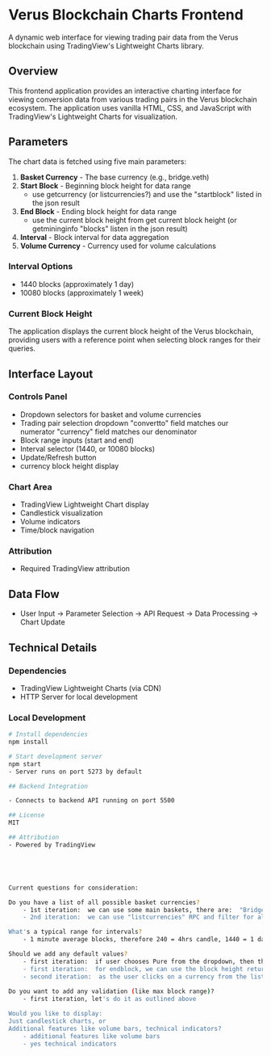 
# Verus Blockchain Charts Frontend

A dynamic web interface for viewing trading pair data from the Verus blockchain using TradingView's Lightweight Charts library.

## Overview

This frontend application provides an interactive charting interface for viewing conversion data from various trading pairs in the Verus blockchain ecosystem. The application uses vanilla HTML, CSS, and JavaScript with TradingView's Lightweight Charts for visualization.

## Parameters

The chart data is fetched using five main parameters:

1. **Basket Currency** - The base currency (e.g., bridge.veth)
2. **Start Block** - Beginning block height for data range
    - use getcurrency (or listcurrencies?) and use the "startblock" listed in the json result
3. **End Block** - Ending block height for data range
    - use the current block height from get current block height (or getmininginfo "blocks" listen in the json result)
4. **Interval** - Block interval for data aggregation
5. **Volume Currency** - Currency used for volume calculations

### Interval Options
- 1440 blocks (approximately 1 day)
- 10080 blocks (approximately 1 week)

### Current Block Height
The application displays the current block height of the Verus blockchain, providing users with a reference point when selecting block ranges for their queries.

## Interface Layout

### Controls Panel
- Dropdown selectors for basket and volume currencies
- Trading pair selection dropdown
    "convertto" field matches our numerator
    "currency" field matches our denominator
- Block range inputs (start and end)
- Interval selector (1440, or 10080 blocks)
- Update/Refresh button
- currency block height display

### Chart Area
- TradingView Lightweight Chart display
- Candlestick visualization
- Volume indicators
- Time/block navigation

### Attribution
- Required TradingView attribution

## Data Flow
- User Input → Parameter Selection → API Request → Data Processing → Chart Update


## Technical Details

### Dependencies
- TradingView Lightweight Charts (via CDN)
- HTTP Server for local development

### Local Development
```bash
# Install dependencies
npm install

# Start development server
npm start
- Server runs on port 5273 by default

## Backend Integration

- Connects to backend API running on port 5500

## License
MIT

## Attribution
- Powered by TradingView





Current questions for consideration:

Do you have a list of all possible basket currencies?
    - 1st iteration:  we can use some main baskets, there are:  "Bridge.vETH", "Pure", "Super🛒", "NATI🦉".  First we will use Pure and Bridge.vETH.  Once those are working we'll add Super🛒, and NATI🦉
    - 2nd iteration:  we can use "listcurrencies" RPC and filter for all the currencies with "options":33 and "options":41 in the json result; that would give us all the basket currencies that have been defined on the network

What's a typical range for intervals?
    - 1 minute average blocks, therefore 240 = 4hrs candle, 1440 = 1 day candle, 10080 = 1 week candle.

Should we add any default values?
    - first iteration:  if user chooses Pure from the dropdown, then the startblock is Pure's currency definition startblock, and for Bridge.vETH we can do the same, use its actual startblock as the startblock in the getcurrencystate rpc we use to return the conversiondata.
    - first iteration:  for endblock, we can use the block height returned from the getmininginfo rpc, for which we have a specific blockheight api or we can just use getmininginfo.  The current block height will serve as the "endblock" in the getcurrencystate rpc parameters. 
    - second iteration:  as the user clicks on a currency from the list of all possible baskets; or, as the user selects a basket currency from the dropdown containing all possibile baskets, the startblock and endblock can be populated based on the basketcurrency's original startblock for the startblock(we fetch it from "listcurrencies" or "getcurrency"), and for the endblock we can use the current block height from "getmininginfo" or another more specific api that uses getmininginfo to fetch the current block height.
    
Do you want to add any validation (like max block range)?
    - first iteration, let's do it as outlined above

Would you like to display:
Just candlestick charts, or
Additional features like volume bars, technical indicators?
    - additional features like volume bars
    - yes technical indicators